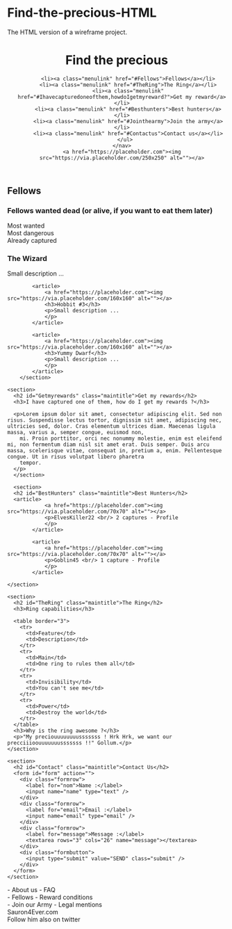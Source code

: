 # Find-the-precious-HTML
The HTML version of a wireframe project.
<head>
  <meta charset="UTF-8">
  <title>Find the precious</title>
  <link href="https://fonts.googleapis.com/css?family=Amatic+SC" rel="stylesheet">
</head>

<body>
  <header>
    <h1 class="maintitle">Find the precious</h1>
    <nav>
      <ul class="mainmenu">

        <li><a class="menulink" href="#Fellows">Fellows</a></li>
        <li><a class="menulink" href="#TheRing">The Ring</a></li>
        <li><a class="menulink" href="#Ihavecapturedoneofthem,howdoIgetmyreward?">Get my reward</a></li>
        <li><a class="menulink" href="#Besthunters">Best hunters</a></li>
        <li><a class="menulink" href="#Jointhearmy">Join the army</a></li>
        <li><a class="menulink" href="#Contactus">Contact us</a></li>
      </ul>
    </nav>
    <a href="https://placeholder.com"><img src="https://via.placeholder.com/250x250" alt=""></a>
  </header>
  <main>
    <section>
      <h2 id="Fellows" class="maintitle">Fellows</h2>
      <h3>Fellows wanted dead (or alive, if you want to eat them later)</h3>
     <div>Most wanted</div>
			<div>Most dangerous</div>
			<div>Already captured</div>
			<article>
				<a href="https://placeholder.com"><img src="https://via.placeholder.com/160x160" alt=""></a>
				<h3>The Wizard</h3>
				<p>Small description ...
				</p>
			</article>
			
			<article>
				<a href="https://placeholder.com"><img src="https://via.placeholder.com/160x160" alt=""></a>
				<h3>Hobbit #3</h3>
				<p>Small description ...
				</p>
			</article>
			
			<article>
				<a href="https://placeholder.com"><img src="https://via.placeholder.com/160x160" alt=""></a>
				<h3>Yummy Dwarf</h3>
				<p>Small description ...
				</p>
			</article>
		</section>
    
    <section>
      <h2 id="Getmyrewards" class="maintitle">Get my rewards</h2>
      <h3>I have captured one of them, how do I get my rewards ?</h3>

      <p>Lorem ipsum dolor sit amet, consectetur adipiscing elit. Sed non risus. Suspendisse lectus tortor, dignissim sit amet, adipiscing nec, ultricies sed, dolor. Cras elementum ultrices diam. Maecenas ligula massa, varius a, semper congue, euismod non,
        mi. Proin porttitor, orci nec nonummy molestie, enim est eleifend mi, non fermentum diam nisl sit amet erat. Duis semper. Duis arcu massa, scelerisque vitae, consequat in, pretium a, enim. Pellentesque congue. Ut in risus volutpat libero pharetra
        tempor.
      </p>
      </section>
      
      <section>
      <h2 id="BestHunters" class="maintitle">Best Hunters</h2>
      <article>
				<a href="https://placeholder.com"><img src="https://via.placeholder.com/70x70" alt=""></a>
				<p>ElvesKiller22 <br/> 2 captures - Profile
				</p>
			</article>
			
			<article>
				<a href="https://placeholder.com"><img src="https://via.placeholder.com/70x70" alt=""></a>
				<p>Goblin45 <br/> 1 capture - Profile
				</p>
			</article>

    </section>

    <section>
      <h2 id="TheRing" class="maintitle">The Ring</h2>
      <h3>Ring capabilities</h3>

      <table border="3">
        <tr>
          <td>Feature</td>
          <td>Description</td>
        </tr>
        <tr>
          <td>Main</td>
          <td>One ring to rules them all</td>
        </tr>
        <tr>
          <td>Invisibility</td>
          <td>You can't see me</td>
        </tr>
        <tr>
          <td>Power</td>
          <td>Destroy the world</td>
        </tr>
      </table>
      <h3>Why is the ring awesome ?</h3>
      <p>"My preciouuuuuuuusssssss ! Hrk Hrk, we want our precciiioouuuuuuusssssss !!" Gollum.</p>
    </section>

    <section>
      <h2 id="Contact" class="maintitle">Contact Us</h2>
      <form id="form" action="">
        <div class="formrow">
          <label for="nom">Name :</label>
          <input name="name" type="text" />
        </div>
        <div class="formrow">
          <label for="email">Email :</label>
          <input name="email" type="email" />
        </div>
        <div class="formrow">
          <label for="message">Message :</label>
          <textarea rows="3" cols="26" name="message"></textarea>
        </div>
        <div class="formbutton">
          <input type="submit" value="SEND" class="submit" />
        </div>
      </form>
    </section>
  </main>
  <footer>
    <p> - About us - FAQ</br> - Fellows - Reward conditions </br> - Join our Army - Legal mentions</br> Sauron4Ever.com</br> Follow him also on twitter</p>
  </footer>
</body>
